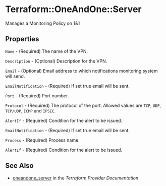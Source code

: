 # Terraform::OneAndOne::Server

Manages a Monitoring Policy on 1&1

## Properties

`Name` - (Required) The name of the VPN.

`Description` - (Optional) Description for the VPN.

`Email` - (Optional)  Email address to which notifications monitoring system will send.

`EmailNotification` - (Required) If set true email will be sent.

`Port` - (Required) Port number.

`Protocol` - (Required) The protocol of the port. Allowed values are `TCP`, `UDP`, `TCP/UDP`, `ICMP` and `IPSEC`.

`AlertIf` - (Required) Condition for the alert to be issued.

`EmailNotification` - (Required) If set true email will be sent.

`Process` - (Required) Process name.

`AlertIf` - (Required) Condition for the alert to be issued.


## See Also

* [oneandone_server](https://www.terraform.io/docs/providers/oneandone/r/server.html) in the _Terraform Provider Documentation_